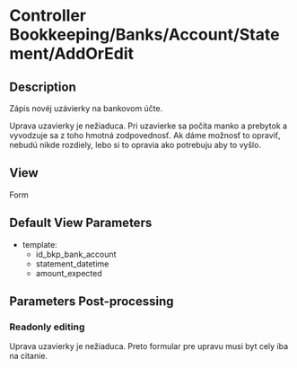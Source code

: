 # Controller Bookkeeping/Banks/Account/Statement/AddOrEdit

## Description

Zápis novéj uzávierky na bankovom účte.

Uprava uzavierky je nežiaduca. Pri uzavierke sa počíta manko a prebytok a vyvodzuje sa z toho hmotná zodpovednosť. Ak dáme možnosť to opraviť, nebudú nikde rozdiely, lebo si to opravia ako potrebuju aby to vyšlo.

## View

Form

## Default View Parameters

* template:
  * id_bkp_bank_account
  * statement_datetime
  * amount_expected

## Parameters Post-processing

### Readonly editing

Uprava uzavierky je nežiaduca. Preto formular pre upravu musi byt cely iba na citanie.